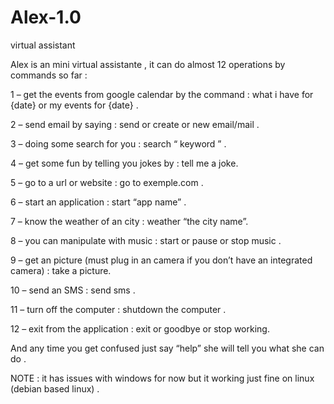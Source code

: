 # Alex-1.0
virtual assistant

Alex is an mini virtual assistante , it can do almost 12 operations by commands so far :

1 – get the events from google calendar by the command : what i have for {date} or my events for {date} .

2 – send email by saying : send or create or new email/mail .

3 – doing some search for you : search “ keyword ” .

4 – get some fun by telling you jokes by : tell me a joke.

5 – go to a url or website : go to exemple.com .

6 – start an application : start “app name” .

7 – know the weather of an city : weather “the city name”.

8 – you can manipulate with music : start or pause or stop music .

9 – get an picture (must plug in an camera if you don’t have an integrated camera) : take a picture.

10 – send an SMS : send sms .

11 – turn off the computer :  shutdown the computer .

12 – exit from the application : exit or goodbye or stop working.


And any time you get confused just say “help” she will tell you what she can do .

NOTE : it has issues with windows for now but it working just fine on linux (debian based linux) .




